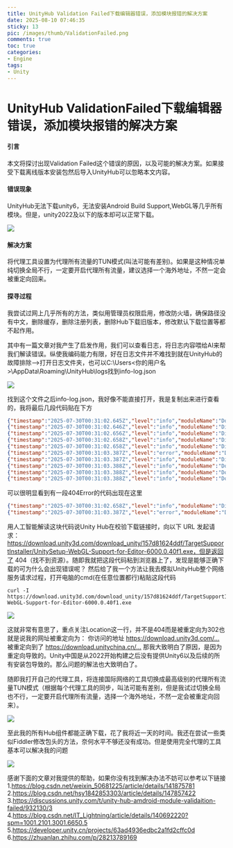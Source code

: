 ```yaml
---
title: UnityHub Validation Failed下载编辑器错误，添加模块报错的解决方案
date: 2025-08-10 07:46:35
sticky: 13
pic: /images/thumb/ValidationFailed.png
comments: true
toc: true
categories:
- Engine
tags:
- Unity
---
```


# UnityHub ValidationFailed下载编辑器错误，添加模块报错的解决方案

#### 引言

本文将探讨出现Validation Failed这个错误的原因，以及可能的解决方案。如果接受下载离线版本安装包然后导入UnityHub可以忽略本文内容。

#### 错误现象

UnityHub无法下载unity6，无法安装Android Build Support,WebGL等几乎所有模块。但是，unity2022及以下的版本却可以正常下载。

<img src="/images/Unity/Programming/ValidationFailed/1.png">

#### 解决方案

将代理工具设置为代理所有流量的TUN模式(叫法可能有差别)。如果是这种情况单纯切换全局不行，一定要开启代理所有流量，建议选择一个海外地址，不然一定会被重定向回来。

#### 探寻过程

我尝试过网上几乎所有的方法，类似用管理员权限启用，修改防火墙，确保路径没有中文，删除缓存，删除注册列表，删除Hub下载旧版本，修改默认下载位置等都不起作用。

其中有一篇文章对我产生了启发作用，我们可以查看日志，将日志内容喂给AI来帮我们解读错误。纵使我编码能力有限，好在日志文件并不难找到就在UnityHub的故障排除—>打开日志文件夹，也可以C:\Users\<你的用户名>\AppData\Roaming\UnityHub\logs找到info-log.json

<img src="/images/Unity/Programming/ValidationFailed/2.png">

找到这个文件之后info-log.json，我好像不能直接打开，我是复制出来进行查看的，我将最后几段代码贴在下方

```json
{"timestamp":"2025-07-30T00:31:02.645Z","level":"info","moduleName":"Download Item b1178ac1-5ae1-4d2d-a117-ffdbdfa7be2a","pid":8856,"message":"Transition to state download_validation"}
{"timestamp":"2025-07-30T00:31:02.646Z","level":"info","moduleName":"Disk Validation Strategy","pid":8856,"message":"Executing the Download Validation Strategy..."}
{"timestamp":"2025-07-30T00:31:02.656Z","level":"info","moduleName":"Disk Validation Strategy","pid":8856,"message":"Validating destination path permission for access..."}
{"timestamp":"2025-07-30T00:31:02.658Z","level":"info","moduleName":"Disk Validation Strategy","pid":8856,"message":"Destination Path check: Passed"}
{"timestamp":"2025-07-30T00:31:02.658Z","level":"info","moduleName":"Disk Validation Strategy","pid":8856,"message":"Validating source path (https://download.unity3d.com/download_unity/157d81624ddf/TargetSupportInstaller/UnitySetup-WebGL-Support-for-Editor-6000.0.40f1.exe) availability..."}
{"timestamp":"2025-07-30T00:31:03.387Z","level":"error","moduleName":"Disk Validation Strategy","pid":8856,"message":"Error occured in 'Source Availablity Check'. AxiosError: Request failed with status code 404"}
{"timestamp":"2025-07-30T00:31:03.387Z","level":"info","moduleName":"Disk Validation Strategy","pid":8856,"message":"Source Availability check: Failed"}
{"timestamp":"2025-07-30T00:31:03.388Z","level":"info","moduleName":"Download Item","pid":8856,"message":"Download: b1178ac1-5ae1-4d2d-a117-ffdbdfa7be2a, Exiting from State: Validation, Event: ERROR"}
{"timestamp":"2025-07-30T00:31:03.388Z","level":"info","moduleName":"Download Item","pid":8856,"message":"Download: b1178ac1-5ae1-4d2d-a117-ffdbdfa7be2a, Current State: Failed, Event: ERROR"}
{"timestamp":"2025-07-30T00:31:03.388Z","level":"info","moduleName":"Download Item b1178ac1-5ae1-4d2d-a117-ffdbdfa7be2a","pid":8856,"message":"Transition to state download_failed"}

```

可以很明显看到有一段404Error的代码出现在这里

```json
{"timestamp":"2025-07-30T00:31:02.658Z","level":"info","moduleName":"Disk Validation Strategy","pid":8856,"message":"Validating source path (https://download.unity3d.com/download_unity/157d81624ddf/TargetSupportInstaller/UnitySetup-WebGL-Support-for-Editor-6000.0.40f1.exe) availability..."}
{"timestamp":"2025-07-30T00:31:03.387Z","level":"error","moduleName":"Disk Validation Strategy","pid":8856,"message":"Error occured in 'Source Availablity Check'. AxiosError: Request failed with status code 404"}
```

用人工智能解读这块代码说Unity Hub在校验下载链接时，向以下 URL 发起请求：https://download.unity3d.com/download_unity/157d81624ddf/TargetSupportInstaller/UnitySetup-WebGL-Support-for-Editor-6000.0.40f1.exe，但是返回了 404（找不到资源）。随即我就把这段代码粘到浏览器上了，发现是能够正确下载的可为什么会出现错误呢？
然后给了我一个方法让我去模拟UnityHub整个网络服务请求过程，打开电脑的cmd(在任意位置都行)粘贴这段代码

```
curl -I https://download.unity3d.com/download_unity/157d81624ddf/TargetSupportInstaller/UnitySetup-WebGL-Support-for-Editor-6000.0.40f1.exe
```

<img src="/images/Unity/Programming/ValidationFailed/3.png">

这就非常有意思了，重点关注Location这一行，并不是404而是被重定向为302也就是说我的网址被重定向为：
你访问的地址 https://download.unity3d.com/… 被重定向到了 https://download.unitychina.cn/…
那我大致明白了原因，是因为重定向导致的。Unity中国是从2022开始构建之后没有提供Unity6以及后续的所有安装包导致的。那么问题的解法也大致明白了。

随即我打开自己的代理工具，将连接国际网络的工具切换成最高级别的代理所有流量TUN模式（根据每个代理工具的同步，叫法可能有差别，但是我试过切换全局也不行，一定要开启代理所有流量，选择一个海外地址，不然一定会被重定向回来）。

<img src="/images/Unity/Programming/ValidationFailed/4.png">

至此我的所有Hub组件都能正确下载，花了我将近一天的时间。我还在尝试一些类似Fiddler修改包头的方法，奈何水平不够还没有成功。但是使用完全代理的工具基本可以解决我的问题

<img src="/images/Unity/Programming/ValidationFailed/5.png">

感谢下面的文章对我提供的帮助，如果你没有找到解决办法不妨可以参考以下链接
1.https://blog.csdn.net/weixin_50681225/article/details/141875781
2.https://blog.csdn.net/hsy1842853303/article/details/147857422
3.https://discussions.unity.com/t/unity-hub-amdroid-module-validaition-failed/932130/3
4.https://blog.csdn.net/IT_Lightning/article/details/140692220?spm=1001.2101.3001.6650.5
5.https://developer.unity.cn/projects/63ad4936edbc2a1fd2cffc0d
6.https://zhuanlan.zhihu.com/p/28213789169


